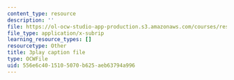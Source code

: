 ```yaml
---
content_type: resource
description: ''
file: https://ol-ocw-studio-app-production.s3.amazonaws.com/courses/res-ll-005-mathematics-of-big-data-and-machine-learning-january-iap-2020/556e6c4015105070b625aeb63794a996_4StlYd7xKFA.vtt
file_type: application/x-subrip
learning_resource_types: []
resourcetype: Other
title: 3play caption file
type: OCWFile
uid: 556e6c40-1510-5070-b625-aeb63794a996
---
```

